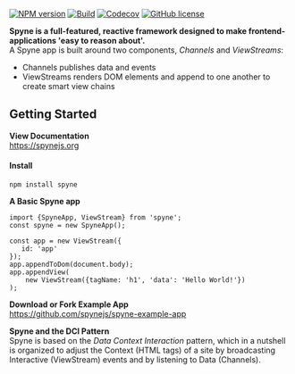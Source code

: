 [![NPM version](https://img.shields.io/npm/v/spyne.svg?longCache=true&style=flat-square)](https://www.npmjs.com/package/spyne)
[![Build](https://img.shields.io/travis/spynejs/spyne.svg?longCache=true&style=flat-square)](https://travis-ci.org/spynejs/spyne)
[![Codecov](https://img.shields.io/codecov/c/github/spynejs/spyne.svg?style=flat-square)](https://codecov.io/github/spynejs/spyne)
[![GitHub license](https://img.shields.io/github/license/spynejs/spyne.svg?longCache=true&style=flat-square)](https://github.com/spynejs/spyne/blob/master/LICENSE)



**Spyne is a full-featured, reactive framework designed to make frontend-applications 'easy to reason about'.**<br/>
A Spyne app is built around two components, *Channels* and *ViewStreams*:
* Channels publishes data and events
* ViewStreams renders DOM elements and append to one another to create smart view chains


## Getting Started ##
**View Documentation**<br/>
https://spynejs.org

#### Install ##
```
npm install spyne
```
**A Basic Spyne app**
```
import {SpyneApp, ViewStream} from 'spyne';
const spyne = new SpyneApp();

const app = new ViewStream({
   id: 'app'
});
app.appendToDom(document.body);
app.appendView(
    new ViewStream({tagName: 'h1', 'data': 'Hello World!'})
);

```

**Download or Fork Example App**<br/>
https://github.com/spynejs/spyne-example-app <br>


**Spyne and the DCI Pattern**<br/>
Spyne is based on the *Data Context Interaction* pattern, which in a nutshell is organized to adjust the Context (HTML tags) of a site by broadcasting Interactive (ViewStream) events and  by listening to Data (Channels).

